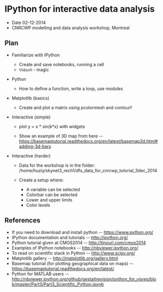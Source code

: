 
IPython for interactive data analysis
================

* Date 02-12-2014 
* CNRCWP modelling and data analysis workshop, Montreal


Plan
-----------

* Familiarize with IPython
  
    * Create and save notebooks, running a cell
    * `%%bash` - magic
    
* Python
    
    * How to define a function, write a loop, use modules

* Matplotlib (basics)
    
    * Create and plot a matrix using pcolormesh and contourf

* Interactive (simple)
    
    * plot y = x * sin(k*x) with widgets

    * Show an example of 3D map from here -- https://basemaptutorial.readthedocs.org/en/latest/basemap3d.html#adding-3d-bars

* Interactive (harder)

    * Data for the workshop is in the folder: /home/huziy/skynet3_rech1/dfs_data_for_cnrcwp_tutorial_3dec_2014
    * Create a setup where:
        
        * A variable can be selected
        * Colorbar can be selected
        * Lower and upper limits
        * Color levels

    

References
-----------
* If you need to download and install python -- https://www.python.org/
* IPython documentation and tutorials -- http://ipython.org/
* Python tutorial given at CMOS2014 -- http://tinyurl.com/cmos2014
* Examples of IPython notebooks -- http://nbviewer.ipython.org/
* To read on scientific stack in Python -- http://www.scipy.org/
* Matplotlib gallery -- http://matplotlib.org/gallery.html
* Basemap tutorial (for plotting geographical data on maps) -- https://basemaptutorial.readthedocs.org/en/latest/
* Python for MATLAB users -- http://nbviewer.ipython.org/github/gestaltrevision/python_for_visres/blob/master/Part3/Part3_Scientific_Python.ipynb 









